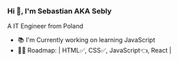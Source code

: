 ### Hi 👋, I'm Sebastian AKA Sebly
A IT Engineer from Poland

- 📚 I'm Currently working on learning JavaScript
- 👨‍🎓 Roadmap:
| HTML✅, CSS✅, JavaScript👈, React |
